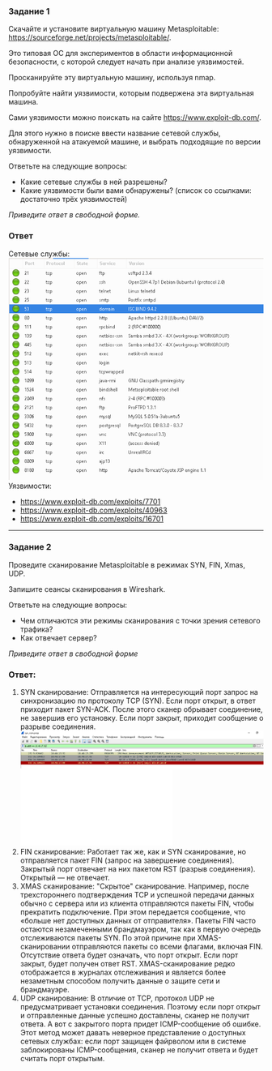 ### Задание 1
Скачайте и установите виртуальную машину Metasploitable: https://sourceforge.net/projects/metasploitable/.

Это типовая ОС для экспериментов в области информационной безопасности, с которой следует начать при анализе уязвимостей.

Просканируйте эту виртуальную машину, используя nmap.

Попробуйте найти уязвимости, которым подвержена эта виртуальная машина.

Сами уязвимости можно поискать на сайте https://www.exploit-db.com/.

Для этого нужно в поиске ввести название сетевой службы, обнаруженной на атакуемой машине, и выбрать подходящие по версии уязвимости.

Ответьте на следующие вопросы:

* Какие сетевые службы в ней разрешены?
* Какие уязвимости были вами обнаружены? (список со ссылками: достаточно трёх уязвимостей)  

*Приведите ответ в свободной форме.*

### Ответ
Сетевые службы:  
![Pic1](network.PNG)  
Уязвимости:  
* https://www.exploit-db.com/exploits/7701  
* https://www.exploit-db.com/exploits/40963 
* https://www.exploit-db.com/exploits/16701  

---

### Задание 2
Проведите сканирование Metasploitable в режимах SYN, FIN, Xmas, UDP.

Запишите сеансы сканирования в Wireshark.

Ответьте на следующие вопросы:

* Чем отличаются эти режимы сканирования с точки зрения сетевого трафика?
* Как отвечает сервер?

*Приведите ответ в свободной форме*

### Ответ:  

1. SYN сканирование:
Отправляется на интересующий порт запрос на синхронизацию по протоколу TCP (SYN). Если порт открыт, в ответ приходит пакет SYN-ACK. После этого сканер обрывает соединение, не завершив его установку. Если порт закрыт, приходит сообщение о разрыве соединения.
![syn_scan](syn_scan.PNG)
![syn_scan.pcap](syn_scan.pcap)
2. FIN сканирование:
Работает так же, как и SYN сканирование, но отправляется пакет FIN (запрос на завершение соединения).
Закрытый порт отвечает на них пакетом RST (разрыв соединения). Открытый — не отвечает.
3. XMAS сканирование:
"Скрытое" сканирование.  Например, после трехстороннего подтверждения TCP и успешной передачи данных обычно с сервера или из клиента отправляются пакеты FIN, чтобы прекратить подключение. При этом передается сообщение, что «больше нет доступных данных от отправителя». Пакеты FIN часто остаются незамеченными брандмауэром, так как в первую очередь отслеживаются пакеты SYN. По этой причине при XMAS-сканировании отправляются пакеты со всеми флагами, включая FIN. Отсутствие ответа будет означать, что порт открыт. Если порт закрыт, будет получен ответ RST. XMAS-сканирование редко отображается в журналах отслеживания и является более незаметным способом получить данные о защите сети и брандмауэре.
4. UDP сканирование:
В отличие от TCP, протокол UDP не предусматривает установки соединения. Поэтому если порт открыт и отправленные данные успешно доставлены, сканер не получит ответа. А вот с закрытого порта придет ICMP-сообщение об ошибке. Этот метод может давать неверное представление о доступных сетевых службах: если порт защищен файрволом или в системе заблокированы ICMP-сообщения, сканер не получит ответа и будет считать порт открытым.
